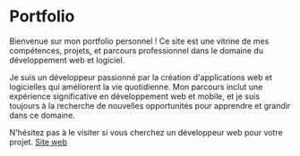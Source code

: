 # Portfolio

Bienvenue sur mon portfolio personnel ! Ce site est une vitrine de mes compétences, projets, et parcours professionnel dans le domaine du développement web et logiciel. 


Je suis un développeur passionné par la création d'applications web et logicielles qui améliorent la vie quotidienne. Mon parcours inclut une expérience significative en développement web et mobile, et je suis toujours à la recherche de nouvelles opportunités pour apprendre et grandir dans ce domaine.


N'hésitez pas à le visiter si vous  cherchez un développeur web pour votre projet. [Site web](https://souleymanetimbidiallo.github.io)
